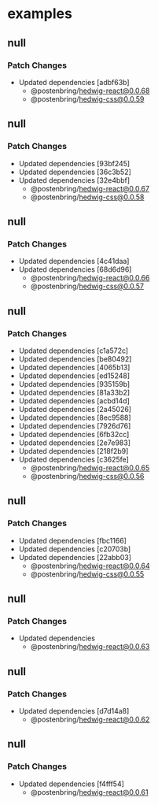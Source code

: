# examples

## null

### Patch Changes

- Updated dependencies [adbf63b]
  - @postenbring/hedwig-react@0.0.68
  - @postenbring/hedwig-css@0.0.59

## null

### Patch Changes

- Updated dependencies [93bf245]
- Updated dependencies [36c3b52]
- Updated dependencies [32e4bbf]
  - @postenbring/hedwig-react@0.0.67
  - @postenbring/hedwig-css@0.0.58

## null

### Patch Changes

- Updated dependencies [4c41daa]
- Updated dependencies [68d6d96]
  - @postenbring/hedwig-react@0.0.66
  - @postenbring/hedwig-css@0.0.57

## null

### Patch Changes

- Updated dependencies [c1a572c]
- Updated dependencies [be80492]
- Updated dependencies [4065b13]
- Updated dependencies [ed15248]
- Updated dependencies [935159b]
- Updated dependencies [81a33b2]
- Updated dependencies [acbd14d]
- Updated dependencies [2a45026]
- Updated dependencies [8ec9588]
- Updated dependencies [7926d76]
- Updated dependencies [6fb32cc]
- Updated dependencies [2e7e983]
- Updated dependencies [218f2b9]
- Updated dependencies [c3625fe]
  - @postenbring/hedwig-react@0.0.65
  - @postenbring/hedwig-css@0.0.56

## null

### Patch Changes

- Updated dependencies [fbc1166]
- Updated dependencies [c20703b]
- Updated dependencies [22abb03]
  - @postenbring/hedwig-react@0.0.64
  - @postenbring/hedwig-css@0.0.55

## null

### Patch Changes

- Updated dependencies
  - @postenbring/hedwig-react@0.0.63

## null

### Patch Changes

- Updated dependencies [d7d14a8]
  - @postenbring/hedwig-react@0.0.62

## null

### Patch Changes

- Updated dependencies [f4fff54]
  - @postenbring/hedwig-react@0.0.61

